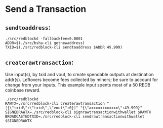 # Send a Transaction

## `sendtoaddress`:

```
./src/redblockd -fallbackfee=0.0001
ADDR=$(./src/bsha-cli getnewaddress)
TXID=$(./src/redblock-cli sendtoaddress $ADDR 49.999)
```

## `createrawtransaction`:

Use input(s), by txid and vout, to create spendable outputs at destination addr(s). Leftovers become fees collected by miners; be sure to account for change from your inputs. This example input spents most of a 50 REDB coinbase reward.

```
./src/redblockd
RAWTX=./src/redblock-cli createrawtransaction "[{\"txid\":\"txid\",\"vout\":0}]" "{\"axxxxxxxxxxxx\":49.999}" 
SIGNEDRAWTX=./src/redblock-cli signrawtransactionwithwallet $RAWTX
BROADCASTEDTXID=./src/redblock-cli sendrawtransactionwithwallet $SIGNEDRAWTX
```
